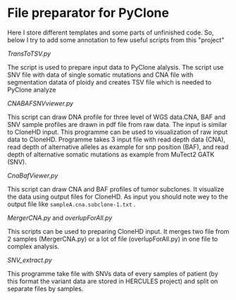 # File preparator for PyClone
Here I store different templates
and some parts of unfinished code.
So, below I try to add some annotation to few useful scripts from this "project"

*TransToTSV.py*

The script is used to prepare input data to PyClone alalysis. The script use SNV file with data of single somatic mutations and CNA file with segmentation datata of ploidy and creates TSV file which is needed to PyClone analyze 

*CNABAFSNVviewer.py*

This script can draw DNA profile for three level of WGS data.CNA, BAF and SNV sample profiles are drawn in pdf file from raw data. The input is similar to CloneHD input. This programme can be used to visualization of raw input data to CloneHD. Programme takes 3 input file with read depth data (CNA), read depth of alternative alleles as example for snp position (BAF), and  read depth of alternative somatic mutations as example from MuTect2 GATK (SNV). 

*CnaBafViewer.py*

This script can draw CNA and BAF profiles of tumor subclones. It visualize the data using output files for CloneHD. As input you should  note wey to the output file like `sampleA.cna.subclone-1.txt` .

*MergerCNA.py* and *overlupForAll.py*

This scripts can be used to preparing CloneHD input. It merges two file from 2 samples (MergerCNA.py) or a lot of file (overlupForAll.py) in one file to complex analysis.

*SNV_extract.py*

This programme take file with SNVs data of every samples of patient (by this format the variant data are stored in HERCULES project) and split on separate files by samples.
